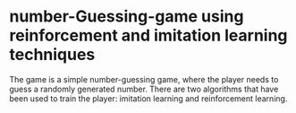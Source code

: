 # number-Guessing-game using reinforcement and imitation learning techniques
The game is a simple number-guessing game, where the player needs to guess a randomly generated number. There are two algorithms that have been used to train the player: imitation learning and reinforcement learning.
